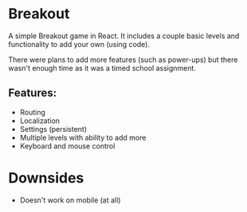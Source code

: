 # Breakout

A simple Breakout game in React. It includes a couple basic levels and functionality to add your own (using code).

There were plans to add more features (such as power-ups) but there wasn't enough time as it was a timed school assignment.

## Features:
- Routing
- Localization
- Settings (persistent)
- Multiple levels with ability to add more
- Keyboard and mouse control

# Downsides
- Doesn't work on mobile (at all)
